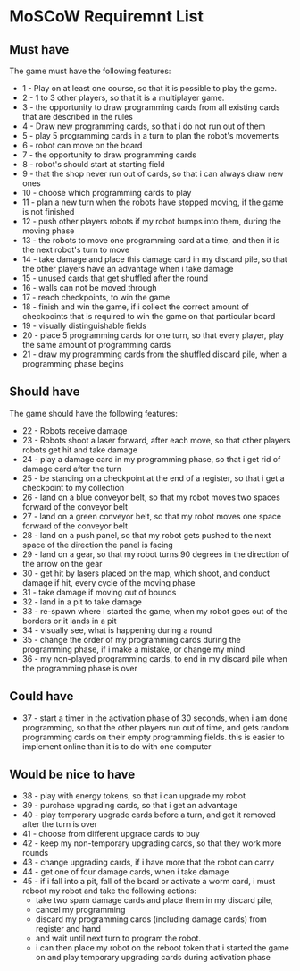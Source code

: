 # MoSCoW Requiremnt List

## Must have

The game must have the following features:

- 1 - Play on at least one course, so that it is possible to play the game.
- 2 - 1 to 3 other players, so that it is a multiplayer game.
- 3 - the opportunity to draw programming cards from all existing cards that are described in the rules
- 4 - Draw new programming cards, so that i do not run out of them
- 5 - play 5 programming cards in a turn to plan the robot's movements
- 6 - robot can move on the board
- 7 - the opportunity to draw programming cards
- 8 - robot's should start at starting field
- 9 - that the shop never run out of cards, so that i can always draw new ones
- 10 - choose which programming cards to play
- 11 - plan a new turn when the robots have stopped moving, if the game is not finished
- 12 - push other players robots if my robot bumps into them, during the moving phase
- 13 - the robots to move one programming card at a time, and then it is the next robot's turn to move
- 14 - take damage and place this damage card in my discard pile, so that the other players have an advantage when i take damage
- 15 - unused cards that get shuffled after the round
- 16 - walls can not be moved through
- 17 - reach checkpoints, to win the game
- 18 - finish and win the game, if i collect the correct amount of checkpoints that is required to win the game on that particular board
- 19 - visually distinguishable fields
- 20 - place 5 programming cards for one turn, so that every player, play the same amount of programming cards
- 21 - draw my programming cards from the shuffled discard pile, when a programming phase begins

## Should have

The game should have the following features:

- 22 - Robots receive damage
- 23 - Robots shoot a laser forward, after each move, so that other players robots get hit and take damage 
- 24 - play a damage card in my programming phase, so that i get rid of damage card after the turn
- 25 - be standing on a checkpoint at the end of a register, so that i get a checkpoint to my collection
- 26 - land on a blue conveyor belt, so that my robot moves two spaces forward of the conveyor belt
- 27 - land on a green conveyor belt, so that my robot moves one space forward of the conveyor belt
- 28 - land on a push panel, so that my robot gets pushed to the next space of the direction the panel is facing
- 29 - land on a gear, so that my robot turns 90 degrees in the direction of the arrow on the gear
- 30 - get hit by lasers placed on the map, which shoot, and conduct damage if hit, every cycle of the moving phase
- 31 - take damage if moving out of bounds
- 32 - land in a pit to take damage
- 33 - re-spawn where i started the game, when my robot goes out of the borders or it lands in a pit
- 34 - visually see, what is happening during a round
- 35 - change the order of my programming cards during the programming phase, if i make a mistake, or change my mind
- 36 - my non-played programming cards, to end in my discard pile when the programming phase is over

## Could have

- 37 - start a timer in the activation phase of 30 seconds, when i am done programming, so that the other players run out of time, and gets random programming cards on their empty programming fields. this is easier to implement online than it is to do with one computer

## Would be nice to have

- 38 - play with energy tokens, so that i can upgrade my robot
- 39 - purchase upgrading cards, so that i get an advantage
- 40 - play temporary upgrade cards before a turn, and get it removed after the turn is over
- 41 - choose from different upgrade cards to buy
- 42 - keep my non-temporary upgrading cards, so that they work more rounds
- 43 - change upgrading cards, if i have more that the robot can carry
- 44 - get one of four damage cards, when i take damage
- 45 - if i fall into a pit, fall of the board or activate a worm card, i must reboot my robot and take the following actions:
    - take two spam damage cards and place them in my discard pile,
    - cancel my programming
    - discard my programming cards (including damage cards) from register and hand
    - and wait until next turn to program the robot.
    - i can then place my robot on the reboot token that i started the game on and play temporary upgrading cards during activation phase
